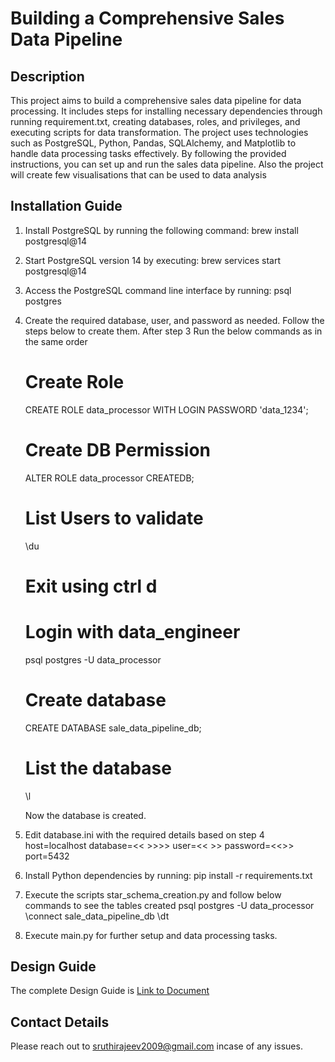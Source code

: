 # Building a Comprehensive Sales Data Pipeline

## Description
This project aims to build a comprehensive sales data pipeline for data processing. It includes steps for installing necessary dependencies through running requirement.txt, creating databases, roles, and privileges, and executing scripts for data transformation. The project uses technologies such as PostgreSQL, Python, Pandas, SQLAlchemy, and Matplotlib to handle data processing tasks effectively. By following the provided instructions, you can set up and run the sales data pipeline. Also the project will create few visualisations that can be used to data analysis

## Installation Guide
1. Install PostgreSQL by running the following command:
        brew install postgresql@14
2. Start PostgreSQL version 14 by executing:
        brew services start postgresql@14
3. Access the PostgreSQL command line interface by running:
        psql postgres
4. Create the required database, user, and password as needed. Follow the steps below to create them. After step 3
    Run the below commands as in the same order
    # Create Role
    CREATE ROLE data_processor WITH LOGIN PASSWORD 'data_1234';
    # Create DB Permission
    ALTER ROLE data_processor CREATEDB;
    # List Users to validate
    \du
    # Exit using ctrl d
    # Login with data_engineer
    psql postgres -U data_processor
    # Create database
    CREATE DATABASE sale_data_pipeline_db;
   # List the database
   \l

   
   Now the database is created. 
5. Edit database.ini with the required details based on step 4
   host=localhost
   database=<< >>>>
   user=<< >>
   password=<<>>
   port=5432

6. Install Python dependencies by running:
        pip install -r requirements.txt


7. Execute the scripts star_schema_creation.py and follow below commands to see the tables created
   psql postgres -U data_processor
   \connect sale_data_pipeline_db
   \dt


8. Execute main.py for further setup and data processing tasks.
   
    

## Design Guide
The complete Design Guide is [Link to Document](https://docs.google.com/document/d/162lUV1GhjqNqfAshrTTqNNqmOZCglqc6XY1EeqssSo0/edit)

## Contact Details
Please reach out to sruthirajeev2009@gmail.com incase of any issues.